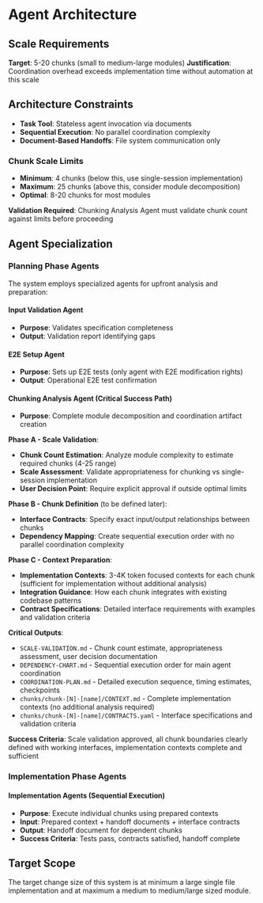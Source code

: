 # Agent Architecture

## Scale Requirements
**Target**: 5-20 chunks (small to medium-large modules)
**Justification**: Coordination overhead exceeds implementation time without automation at this scale

## Architecture Constraints
- **Task Tool**: Stateless agent invocation via documents
- **Sequential Execution**: No parallel coordination complexity
- **Document-Based Handoffs**: File system communication only

### **Chunk Scale Limits**
- **Minimum**: 4 chunks (below this, use single-session implementation)
- **Maximum**: 25 chunks (above this, consider module decomposition)
- **Optimal**: 8-20 chunks for most modules

**Validation Required**: Chunking Analysis Agent must validate chunk count against limits before proceeding

## Agent Specialization

### **Planning Phase Agents**
The system employs specialized agents for upfront analysis and preparation:

#### **Input Validation Agent**
- **Purpose**: Validates specification completeness
- **Output**: Validation report identifying gaps

#### **E2E Setup Agent**  
- **Purpose**: Sets up E2E tests (only agent with E2E modification rights)
- **Output**: Operational E2E test confirmation

#### **Chunking Analysis Agent** (Critical Success Path)
- **Purpose**: Complete module decomposition and coordination artifact creation

**Phase A - Scale Validation**:
- **Chunk Count Estimation**: Analyze module complexity to estimate required chunks (4-25 range)
- **Scale Assessment**: Validate appropriateness for chunking vs single-session implementation
- **User Decision Point**: Require explicit approval if outside optimal limits

**Phase B - Chunk Definition** (to be defined later):
- **Interface Contracts**: Specify exact input/output relationships between chunks
- **Dependency Mapping**: Create sequential execution order with no parallel coordination complexity

**Phase C - Context Preparation**:
- **Implementation Contexts**: 3-4K token focused contexts for each chunk (sufficient for implementation without additional analysis)
- **Integration Guidance**: How each chunk integrates with existing codebase patterns
- **Contract Specifications**: Detailed interface requirements with examples and validation criteria

**Critical Outputs**:
- `SCALE-VALIDATION.md` - Chunk count estimate, appropriateness assessment, user decision documentation
- `DEPENDENCY-CHART.md` - Sequential execution order for main agent coordination
- `COORDINATION-PLAN.md` - Detailed execution sequence, timing estimates, checkpoints
- `chunks/chunk-[N]-[name]/CONTEXT.md` - Complete implementation contexts (no additional analysis required)
- `chunks/chunk-[N]-[name]/CONTRACTS.yaml` - Interface specifications and validation criteria

**Success Criteria**: Scale validation approved, all chunk boundaries clearly defined with working interfaces, implementation contexts complete and sufficient

### **Implementation Phase Agents**

#### **Implementation Agents** (Sequential Execution)
- **Purpose**: Execute individual chunks using prepared contexts
- **Input**: Prepared context + handoff documents + interface contracts
- **Output**: Handoff document for dependent chunks
- **Success Criteria**: Tests pass, contracts satisfied, handoff complete

## Target Scope
The target change size of this system is at minimum a large single file implementation and at maximum a medium to medium/large sized module.